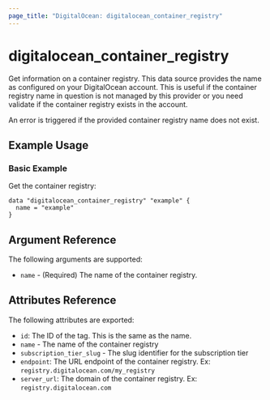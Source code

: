 ```yaml
---
page_title: "DigitalOcean: digitalocean_container_registry"
---
```


# digitalocean_container_registry

Get information on a container registry. This data source provides the name as
configured on your DigitalOcean account. This is useful if the container
registry name in question is not managed by this provider or you need validate if
the container registry exists in the account.

An error is triggered if the provided container registry name does not exist.

## Example Usage

### Basic Example

Get the container registry:

```hcl
data "digitalocean_container_registry" "example" {
  name = "example"
}
```

## Argument Reference

The following arguments are supported:

* `name` - (Required) The name of the container registry.

## Attributes Reference

The following attributes are exported:

* `id`: The ID of the tag. This is the same as the name.
* `name` - The name of the container registry
* `subscription_tier_slug` - The slug identifier for the subscription tier
* `endpoint`: The URL endpoint of the container registry. Ex: `registry.digitalocean.com/my_registry`
* `server_url`: The domain of the container registry. Ex: `registry.digitalocean.com`
